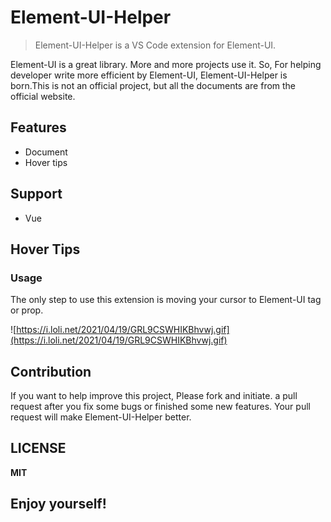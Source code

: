 # Element-UI-Helper
> Element-UI-Helper is a VS Code extension for Element-UI.

Element-UI is a great library. More and more projects use it. So, For helping developer write more efficient by Element-UI, Element-UI-Helper is born.This is not an official project, but all the documents are from the official website.

## Features

* Document
* Hover tips

## Support

* Vue

## Hover Tips

### Usage

The only step to use this extension is moving your cursor to Element-UI tag or prop.

![https://i.loli.net/2021/04/19/GRL9CSWHIKBhvwj.gif](https://i.loli.net/2021/04/19/GRL9CSWHIKBhvwj.gif)

## Contribution

If you want to help improve this project, Please fork and initiate. a pull request after you fix some bugs or finished some new features. Your pull request will make Element-UI-Helper better.

## LICENSE

**MIT**

## **Enjoy yourself!**
